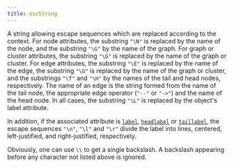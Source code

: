 ```yaml
---
title: escString
---
```

A string allowing escape sequences which are replaced according
to the context.
For node attributes, the substring `"\N"` is replaced by the name of the node,
and the substring `"\G"` by the name of the graph.
For graph or cluster attributes, the substring `"\G"` is replaced by the
name of the graph or cluster.
For edge attributes, the substring `"\E"` is replaced by the name of the edge,
the substring `"\G"` is replaced by the name of the graph or cluster,
and the substrings `"\T"` and `"\H"` by the names of
the tail and head nodes, respectively.
The name of an edge is the string formed from the name of the
tail node, the appropriate edge operator (`"--"` or `"->"`) and the name of the
head node.
In all cases, the substring `"\L"` is replaced by the object's label attribute.

In addition, if the associated attribute is
[`label`](#a:label), [`headlabel`](#a:headlabel) or [`taillabel`](#a:taillabel),
the escape sequences `"\n"`, `"\l"` and `"\r"`
divide the label into lines, centered, left-justified, and right-justified,
respectively.

Obviously, one can use `\\` to get a single backslash. A backslash appearing before any
character not listed above is ignored.
